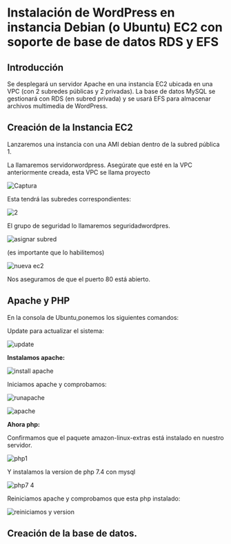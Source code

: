 # Instalación de WordPress en instancia Debian (o Ubuntu) EC2 con soporte de base de datos RDS y EFS

## Introducción

Se desplegará un servidor Apache en una instancia EC2 ubicada en una VPC (con 2 subredes públicas y 2 privadas). 
La base de datos MySQL se gestionará con RDS (en subred privada) y se usará EFS para almacenar archivos multimedia de WordPress.

## Creación de la Instancia EC2

Lanzaremos una instancia con una AMI debian dentro de la subred pública 1.

La llamaremos servidorwordpress. Asegúrate que esté en la VPC anteriormente creada, esta VPC se llama proyecto

![Captura](https://github.com/user-attachments/assets/d4e62eea-1772-47a9-bff6-dd8af973c1af)

Esta tendrá las subredes correspondientes:

![2](https://github.com/user-attachments/assets/29cdae94-bb41-47d4-9c2f-eade53d1c993)


El grupo de seguridad lo llamaremos seguridadwordpres. 

![asignar subred](https://github.com/user-attachments/assets/2eb7fd34-1d65-42d4-bd5c-65e104da783a)

(es importante que lo habilitemos)

![nueva ec2](https://github.com/user-attachments/assets/7dd14a52-b936-4b17-b605-3102c3fbeee2)

Nos aseguramos de que el puerto 80 está abierto.

## Apache y PHP

En la consola de Ubuntu,ponemos los siguientes comandos:

Update para actualizar el sistema:

![update](https://github.com/user-attachments/assets/47995b2a-b000-41da-9972-8ae896000b5b)

**Instalamos apache:**

![install apache](https://github.com/user-attachments/assets/9079b4e5-bfcc-4d5b-9491-317ac33331bf)

Iniciamos apache y comprobamos:

![runapache](https://github.com/user-attachments/assets/63c410a8-cb1c-4e0e-b1cb-28dc3536f22e)

![apache](https://github.com/user-attachments/assets/847b9f33-326f-42c5-a0cd-de27b2b02d17)

**Ahora php:**

Confirmamos que el paquete amazon-linux-extras está instalado en nuestro servidor.

![php1](https://github.com/user-attachments/assets/9d09bde9-854b-4d27-bce3-63ae425aa7c6)

Y instalamos la version de php 7.4 con mysql

![php7 4](https://github.com/user-attachments/assets/f1ea6563-35b4-480b-97d7-7a487baab381)

Reiniciamos apache y comprobamos que esta php instalado:

![reiniciamos y version](https://github.com/user-attachments/assets/ddb8dc32-56d5-410f-b994-ffee444b8135)

## Creación de la base de datos.






